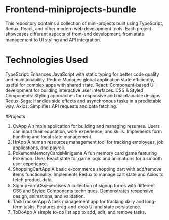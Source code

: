 # Frontend-miniprojects-bundle

This repository contains a collection of mini-projects built using TypeScript, Redux, React, and other modern web development tools. Each project showcases different aspects of front-end development, from state management to UI styling and API integration.

# Technologies Used
TypeScript: Enhances JavaScript with static typing for better code quality and maintainability.
Redux: Manages global application state efficiently, useful for complex apps with shared state.
React: Component-based UI development for building interactive user interfaces.
CSS & Styled Components: Styling approaches for responsive and maintainable designs.
Redux-Saga: Handles side effects and asynchronous tasks in a predictable way.
Axios: Simplifies API requests and data fetching.

#Projects
1. CvApp
A simple application for building and managing resumes.
Users can input their education, work experience, and skills.
Implements form handling and local state management.
2. HrApp
A human resources management tool for tracking employees, job applications, and payroll.
3. PokemonMemoryCardsMinigame
A fun memory card game featuring Pokémon.
Uses React state for game logic and animations for a smooth user experience.
4. ShoppingCartApp
A basic e-commerce shopping cart with add/remove items functionality.
Implements Redux to manage cart state and Axios to fetch product data.
5. SignupFormCssExercises
A collection of signup forms with different CSS and Styled Components techniques.
Demonstrates responsive design, animations, and validation.
6. TaskTrackerApp
A task management app for tracking daily and long-term tasks.
Features drag-and-drop UI and state persistence.
7. ToDoApp
A simple to-do list app to add, edit, and remove tasks.
